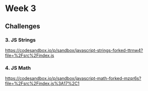 # Week 3

## Challenges

### 3. JS Strings

https://codesandbox.io/p/sandbox/javascript-strings-forked-ttrnw4?file=%2Fsrc%2Findex.js

### 4. JS Math

https://codesandbox.io/p/sandbox/javascript-math-forked-mzqr6s?file=%2Fsrc%2Findex.js%3A17%2C1

